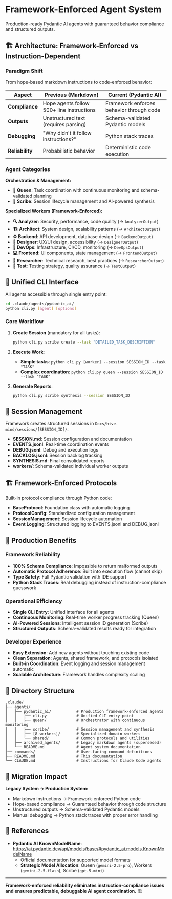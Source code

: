 # Framework-Enforced Agent System

Production-ready Pydantic AI agents with guaranteed behavior compliance and structured outputs.

## 🏗️ Architecture: Framework-Enforced vs Instruction-Dependent

### **Paradigm Shift**

From hope-based markdown instructions to code-enforced behavior:

| Aspect          | Previous (Markdown)                       | Current (Pydantic AI)                    |
| --------------- | ----------------------------------------- | ---------------------------------------- |
| **Compliance**  | Hope agents follow 500+ line instructions | Framework enforces behavior through code |
| **Outputs**     | Unstructured text (requires parsing)      | Schema-validated Pydantic models         |
| **Debugging**   | "Why didn't it follow instructions?"      | Python stack traces                      |
| **Reliability** | Probabilistic behavior                    | Deterministic code execution             |

### **Agent Categories**

**Orchestration & Management:**

- **👑 Queen**: Task coordination with continuous monitoring and schema-validated planning
- **📝 Scribe**: Session lifecycle management and AI-powered synthesis

**Specialized Workers (Framework-Enforced):**

- **🔍 Analyzer**: Security, performance, code quality (→ `AnalyzerOutput`)
- **🏗️ Architect**: System design, scalability patterns (→ `ArchitectOutput`)
- **⚙️ Backend**: API development, database design (→ `BackendOutput`)
- **🎨 Designer**: UX/UI design, accessibility (→ `DesignerOutput`)
- **🚀 DevOps**: Infrastructure, CI/CD, monitoring (→ `DevOpsOutput`)
- **💻 Frontend**: UI components, state management (→ `FrontendOutput`)
- **🔬 Researcher**: Technical research, best practices (→ `ResearcherOutput`)
- **🧪 Test**: Testing strategy, quality assurance (→ `TestOutput`)

## 🚀 Unified CLI Interface

All agents accessible through single entry point:

```bash
cd .claude/agents/pydantic_ai/
python cli.py [agent] [options]
```

### **Core Workflow**

1. **Create Session** (mandatory for all tasks):

   ```bash
   python cli.py scribe create --task "DETAILED_TASK_DESCRIPTION"
   ```

2. **Execute Work**:

   - **Simple tasks**: `python cli.py [worker] --session SESSION_ID --task "TASK"`
   - **Complex coordination**: `python cli.py queen --session SESSION_ID --task "TASK"`

3. **Generate Reports**:
   ```bash
   python cli.py scribe synthesis --session SESSION_ID
   ```

## 📁 Session Management

Framework creates structured sessions in `Docs/hive-mind/sessions/[SESSION_ID]/`:

- **SESSION.md**: Session configuration and documentation
- **EVENTS.jsonl**: Real-time coordination events
- **DEBUG.jsonl**: Debug and execution logs
- **BACKLOG.jsonl**: Session backlog tracking
- **SYNTHESIS.md**: Final consolidated reports
- **workers/**: Schema-validated individual worker outputs

## 🏗️ Framework-Enforced Protocols

Built-in protocol compliance through Python code:

- **BaseProtocol**: Foundation class with automatic logging
- **ProtocolConfig**: Standardized configuration management
- **SessionManagement**: Session lifecycle automation
- **Event Logging**: Structured logging to EVENTS.jsonl and DEBUG.jsonl

## 🎯 Production Benefits

### **Framework Reliability**

- **100% Schema Compliance**: Impossible to return malformed outputs
- **Automatic Protocol Adherence**: Built into execution flow (cannot skip)
- **Type Safety**: Full Pydantic validation with IDE support
- **Python Stack Traces**: Real debugging instead of instruction-compliance guesswork

### **Operational Efficiency**

- **Single CLI Entry**: Unified interface for all agents
- **Continuous Monitoring**: Real-time worker progress tracking (Queen)
- **AI-Powered Sessions**: Intelligent session ID generation (Scribe)
- **Structured Outputs**: Schema-validated results ready for integration

### **Developer Experience**

- **Easy Extension**: Add new agents without touching existing code
- **Clean Separation**: Agents, shared framework, and protocols isolated
- **Built-in Coordination**: Event logging and session management automatic
- **Scalable Architecture**: Framework handles complexity scaling

## 📁 Directory Structure

```
.claude/
├── agents/
│   ├── pydantic_ai/           # Production framework-enforced agents
│   │   ├── cli.py             # Unified CLI entry point
│   │   ├── queen/             # Orchestrator with continuous monitoring
│   │   ├── scribe/            # Session management and synthesis
│   │   ├── [8-workers]/       # Specialized domain workers
│   │   └── shared/            # Common protocols and utilities
│   ├── archived_agents/       # Legacy markdown agents (superseded)
│   └── README.md              # Agent system documentation
├── commands/                  # User-facing command definitions
├── README.md                  # This documentation
└── CLAUDE.md                  # Instructions for Claude Code agents
```

## 🚀 Migration Impact

**Legacy System → Production System:**

- Markdown instructions → Framework-enforced Python code
- Hope-based compliance → Guaranteed behavior through code structure
- Unstructured outputs → Schema-validated Pydantic models
- Manual debugging → Python stack traces with proper error handling

## 🔗 References

- **Pydantic AI KnownModelName**: https://ai.pydantic.dev/api/models/base/#pydantic_ai.models.KnownModelName
  - Official documentation for supported model formats
  - **Strategic Model Allocation**: Queen (`gemini-2.5-pro`), Workers (`gemini-2.5-flash`), Scribe (`gpt-5-mini`)

---

**Framework-enforced reliability eliminates instruction-compliance issues and ensures predictable, debuggable AI agent coordination.** 🏗️
